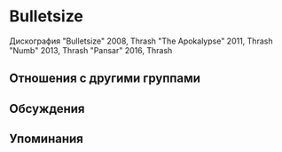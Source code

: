 # Bulletsize

Дискография
"Bulletsize" 2008, Thrash
"The Apokalypse" 2011, Thrash
"Numb" 2013, Thrash
"Pansar" 2016, Thrash

## Отношения с другими группами


## Обсуждения


## Упоминания

